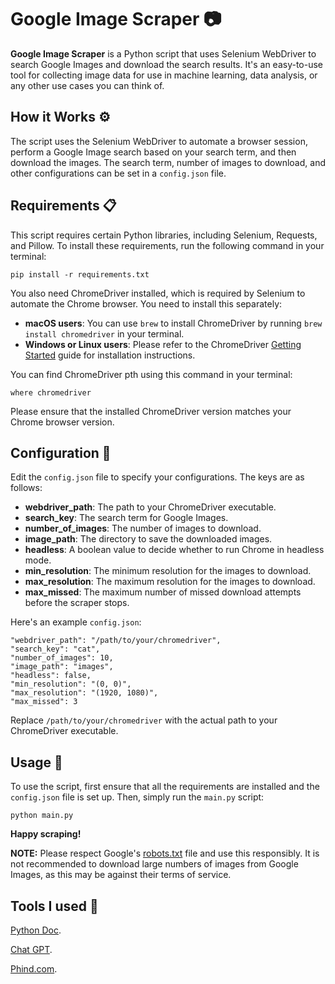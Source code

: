 # Google Image Scraper 📷

**Google Image Scraper** is a Python script that uses Selenium WebDriver to search Google Images and download the search results. It's an easy-to-use tool for collecting image data for use in machine learning, data analysis, or any other use cases you can think of.

## How it Works ⚙️

The script uses the Selenium WebDriver to automate a browser session, perform a Google Image search based on your search term, and then download the images. The search term, number of images to download, and other configurations can be set in a `config.json` file.

## Requirements 📋

This script requires certain Python libraries, including Selenium, Requests, and Pillow. To install these requirements, run the following command in your terminal:

```
pip install -r requirements.txt
```


You also need ChromeDriver installed, which is required by Selenium to automate the Chrome browser. You need to install this separately:

- **macOS users**: You can use `brew` to install ChromeDriver by running `brew install chromedriver` in your terminal.
- **Windows or Linux users**: Please refer to the ChromeDriver [Getting Started](https://chromedriver.chromium.org/getting-started) guide for installation instructions.

You can find ChromeDriver pth using this command in your terminal:

```
where chromedriver
```

Please ensure that the installed ChromeDriver version matches your Chrome browser version.

## Configuration 🔧

Edit the `config.json` file to specify your configurations. The keys are as follows:

- **webdriver_path**: The path to your ChromeDriver executable.
- **search_key**: The search term for Google Images.
- **number_of_images**: The number of images to download.
- **image_path**: The directory to save the downloaded images.
- **headless**: A boolean value to decide whether to run Chrome in headless mode.
- **min_resolution**: The minimum resolution for the images to download.
- **max_resolution**: The maximum resolution for the images to download.
- **max_missed**: The maximum number of missed download attempts before the scraper stops.

Here's an example `config.json`:

```
"webdriver_path": "/path/to/your/chromedriver",
"search_key": "cat",
"number_of_images": 10,
"image_path": "images",
"headless": false,
"min_resolution": "(0, 0)",
"max_resolution": "(1920, 1080)",
"max_missed": 3
```


Replace `/path/to/your/chromedriver` with the actual path to your ChromeDriver executable.

## Usage 🚀

To use the script, first ensure that all the requirements are installed and the `config.json` file is set up. Then, simply run the `main.py` script:

```
python main.py
```


**Happy scraping!**

**NOTE:** Please respect Google's [robots.txt](https://www.google.com/robots.txt) file and use this responsibly. It is not recommended to download large numbers of images from Google Images, as this may be against their terms of service.

## Tools I used 🔨
[Python Doc](https://docs.python.org/3/).

[Chat GPT](chat.openai.com/chat).

[Phind.com](phind.com).
